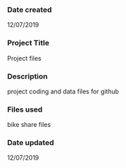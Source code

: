 ### Date created

12/07/2019
### Project Title
Project files

### Description
project coding and data files for github

### Files used
bike share files

### Date updated
12/07/2019
